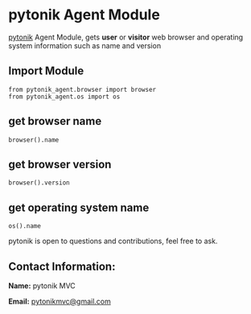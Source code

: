 # pytonik Agent Module
[pytonik](https://pypi.python.org/pypi/pytonik) Agent Module, gets **user** or **visitor** web browser and operating system information such as name and version

## Import Module
```
from pytonik_agent.browser import browser
from pytonik_agent.os import os
```
## get browser name

```
browser().name
```
## get browser version

```
browser().version
```
## get operating system name

```
os().name
```

pytonik is open to questions and contributions, feel free to ask.

## Contact Information:

**Name:**  pytonik MVC

**Email:** pytonikmvc@gmail.com
